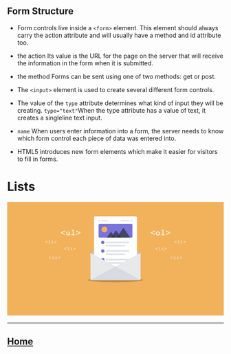 
## Form Structure
* Form controls live inside a `<form>` element. This element should always carry the action
attribute and will usually have a method and id attribute too.
* the action Its value is the URL for the page on the server that will receive the
information in the form when it is submitted.
* the method Forms can be sent using one of two methods: get or post.
* The `<input>` element is used to create several different form controls.
* The value of the `type` attribute determines what kind of input they will be creating. 
`type="text"`When the type attribute has a value of text, it creates a singleline text input.
* `name` When users enter information into a form, the server needs to know which form control each 
piece of data was entered into.

* HTML5 introduces new form elements which make it easier for visitors to fill in forms.

# Lists 

![Image](list.png)


*****************************************************************

## [ Home ](https://reem-alqurm.github.io/ReadingNotes/)
